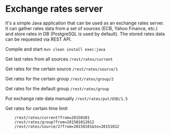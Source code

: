 
Exchange rates server
==
It's a simple Java application that can be used as an exchange rates server.
It can gather rates data from a set of sources (ECB, Yahoo Finance, etc.) and store rates in DB (PostgreSQL is used by default).
The stored rates data can be requested via REST API.

Compile and start ```mvn clean install exec:java```

Get last rates from all sources ```/rest/rates/current```

Get rates for the certain source ```/rest/rates/source/1```

Get rates for the certain group ```/rest/rates/group/2```

Get rates for the default group ```/rest/rates/group```

Put exchange rate data manually ```/rest/rates/put/USD/1.5```

Get rates for certain time limit
```
    /rest/rates/current?from=20150101
    /rest/rates/group?from=201501012012
    /rest/rates/source/2?from=20150101&to=20151012
```

